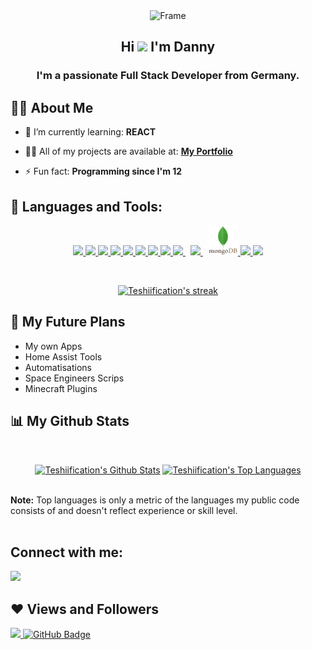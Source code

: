 <!-- HEADER -->
<section align="center">

<img width="500" alt="Frame" src="https://user-images.githubusercontent.com/54819795/157203729-a42d17e2-2bec-4c9c-bb6f-f31fbc505bbd.png">

<h1 align="center">Hi <img src="https://raw.githubusercontent.com/MartinHeinz/MartinHeinz/master/wave.gif" width="30px"> I'm Danny</h1>
<h3 align="center">I'm a passionate Full Stack Developer from Germany.</h3>

</section>

<!-- ABOUT ME -->

## 🙋‍♂️ About Me

- 🌱 I’m currently learning: **REACT**

- 👨‍💻 All of my projects are available at: **[My Portfolio](https://danny-sinicco.de)**

- ⚡ Fun fact: **Programming since I'm 12**

<!-- INFORMATIONS -->

## 🚀 Languages and Tools:

<p align="center">
<a href="https://www.java.com" target="_blank"> <img src="https://img.icons8.com/color/48/000000/java-coffee-cup-logo.png"/> </a>
<a href="https://www.microsoft.com" target="_blank"> <img src="https://img.icons8.com/color/48/000000/c-plus-plus-logo.png"/> </a>
<a href="https://www.microsoft.com" target="_blank"> <img src="https://img.icons8.com/color/48/000000/c-sharp-logo.png"/> </a>
<a href="https://reactjs.org/" target="_blank"> <img src="https://img.icons8.com/color/48/000000/react-native.png"/> </a>
<a href="https://www.w3.org/html/" target="_blank"> <img src="https://img.icons8.com/color/48/000000/html-5.png"/> </a>
<a href="https://www.w3schools.com/css/" target="_blank"> <img src="https://img.icons8.com/color/48/000000/css3.png"/> </a>
<a href="https://getbootstrap.com" target="_blank"> <img src="https://img.icons8.com/color/48/000000/bootstrap.png"/> </a>
<a href="https://www.python.org" target="_blank"> <img src="https://img.icons8.com/color/48/000000/python.png"/> </a>
<a style="padding-right:8px;" href="https://nodejs.org" target="_blank"> <img src="https://img.icons8.com/color/48/000000/nodejs.png"/> </a>
<a style="padding-right:8px;" href="https://www.mysql.com/" target="_blank"> <img src="https://img.icons8.com/fluent/50/000000/mysql-logo.png"/> </a>
<a href="https://www.mongodb.com/" target="_blank"> <img src="https://raw.githubusercontent.com/devicons/devicon/master/icons/mongodb/mongodb-original-wordmark.svg" alt="mongodb" width="48" height="48"/> </a>
<a href="https://firebase.google.com/" target="_blank"> <img src="https://img.icons8.com/color/48/000000/firebase.png"/> </a>
<a href="https://git-scm.com/" target="_blank"> <img src="https://img.icons8.com/color/48/000000/git.png"/> </a>
</p>

<br/>

<p align="center">
    <a href="https://github.com/Teshiification/github-readme-streak-stats">
        <img title="🔥 Get streak stats for your profile at git.io/streak-stats" alt="Teshiification's streak" src="https://github-readme-streak-stats.herokuapp.com/?user=Teshiification&theme=synthwave&hide_border=true&stroke=0000&bg_color=0D1117"/>
    </a>
</p>

## 🌱 My Future Plans
<ul>
    <li>My own Apps</li>
    <li>Home Assist Tools</li>
    <li>Automatisations</li>
    <li>Space Engineers Scrips</li>
    <li>Minecraft Plugins</li>    
</ul>

## 📊 My Github Stats

<br/>
<p align="center">
  <a href="https://github.com/Teshiification/github-readme-stats"><img alt="Teshiification's Github Stats" src="https://github-readme-stats.vercel.app/api?username=Teshiification&show_icons=true&count_private=true&theme=synthwave&hide_border=true&bg_color=0D1117" /></a>
  <a href="https://github.com/Teshiification/github-readme-stats"><img alt="Teshiification's Top Languages" src="https://github-readme-stats.vercel.app/api/top-langs/?username=Teshiification&langs_count=4&count_private=true&layout=compact&theme=synthwave&hide_border=true&bg_color=0D1117" /></a>
</p>
<br/>
<b>Note:</b> Top languages is only a metric of the languages my public code consists of and doesn't reflect experience or skill level.

<br/>
<br/>

<!-- SOCIAL MEDIA -->

## Connect with me:

<p align="left">

<a href = "https://www.instagram.com/dannysini/"><img src="https://img.icons8.com/fluent/48/000000/instagram-new.png"/></a>

</p>

## ❤ Views and Followers

<a href="https://github.com/Meghna-DAS/github-profile-views-counter">
    <img src="https://komarev.com/ghpvc/?username=Teshiification">
</a>
<a href="https://github.com/Teshiification?tab=followers"><img src="https://img.shields.io/github/followers/Teshiification?label=Followers&style=social" alt="GitHub Badge"></a>
